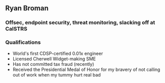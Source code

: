 ## Ryan Broman  
### Offsec, endpoint security, threat monitoring, slacking off at CalSTRS  
### Qualifications  
- World's first CDSP-certified 0.01x engineer  
- Licensed Cherwell Widget-making SME  
- Has not committed tax fraud (recently)
- Received the Presidential Medal of Honor for my bravery of not calling out of work when my tummy hurt real bad
